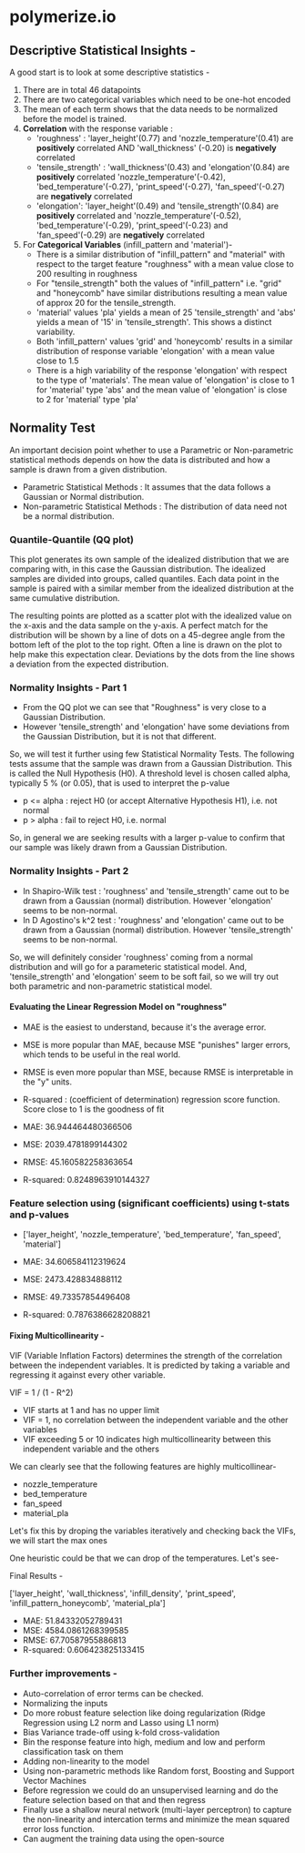 # polymerize.io

## Descriptive Statistical Insights -
A good start is to look at some descriptive statistics -

1. There are in total 46 datapoints
2. There are two categorical variables which need to be one-hot encoded
3. The mean of each term shows that the data needs to be normalized before the model is trained.
4. **Correlation** with the response variable : 
    * 'roughness' : 'layer_height'(0.77) and 'nozzle_temperature'(0.41) are **positively** correlated AND 'wall_thickness' (-0.20) is **negatively** correlated
    * 'tensile_strength' : 'wall_thickness'(0.43) and 'elongation'(0.84) are **positively** correlated 'nozzle_temperature'(-0.42), 'bed_temperature'(-0.27), 'print_speed'(-0.27), 'fan_speed'(-0.27) are **negatively** correlated
    * 'elongation': 'layer_height'(0.49) and 'tensile_strength'(0.84) are **positively** correlated and 'nozzle_temperature'(-0.52), 'bed_temperature'(-0.29), 'print_speed'(-0.23) and 'fan_speed'(-0.29) are **negatively** correlated
5. For **Categorical Variables** (infill_pattern and 'material')-
    * There is a similar distribution of "infill_pattern" and "material" with respect to the target feature "roughness" with a mean value close to 200 resulting in roughness
    * For "tensile_strength" both the values of "infill_pattern" i.e. "grid" and "honeycomb" have similar distributions resulting a mean value of approx 20 for the tensile_strength.
    * 'material' values 'pla' yields a mean of 25 'tensile_strength' and 'abs' yields a mean of '15' in 'tensile_strength'. This shows a distinct variability.
    * Both 'infill_pattern' values 'grid' and 'honeycomb' results in a similar distribution of response variable 'elongation' with a mean value close to 1.5
    * There is a high variability of the response 'elongation' with respect to the type of 'materials'. The mean value of 'elongation' is close to 1 for 'material' type 'abs' and the mean value of 'elongation' is close to 2 for 'material' type 'pla'
    
## Normality Test
An important decision point whether to use a Parametric or Non-parametric statistical methods depends on how the data is distributed and how a sample is drawn from a given distribution.
* Parametric Statistical Methods : It assumes that the data follows a Gaussian or Normal distribution.
* Non-parametric Statistical Methods : The distribution of data need not be a normal distribution.

### Quantile-Quantile (QQ plot)
This plot generates its own sample of the idealized distribution that we are comparing with, in this case the Gaussian distribution. The idealized samples are divided into groups, called quantiles. Each data point in the sample is paired with a similar member from the idealized distribution at the same cumulative distribution.

The resulting points are plotted as a scatter plot with the idealized value on the x-axis and the data sample on the y-axis. A perfect match for the distribution will be shown by a line of dots on a 45-degree angle from the bottom left of the plot to the top right. Often a line is drawn on the plot to help make this expectation clear. Deviations by the dots from the line shows a deviation from the expected distribution.

### Normality Insights - Part 1
* From the QQ plot we can see that "Roughness" is very close to a Gaussian Distribution.
* However 'tensile_strength' and 'elongation' have some deviations from the Gaussian Distribution, but it is not that different.

So, we will test it further using few Statistical Normality Tests.
The following tests assume that the sample was drawn from a Gaussian Distribution. This is called the Null Hypothesis (H0). A threshold level is chosen called alpha, typically 5 % (or 0.05), that is used to interpret the p-value

* p <= alpha : reject H0 (or accept Alternative Hypothesis H1), i.e. not normal
* p > alpha : fail to reject H0, i.e. normal

So, in general we are seeking results with a larger p-value to confirm that our sample was likely drawn from a Gaussian Distribution.

### Normality Insights - Part 2
* In Shapiro-Wilk test : 'roughness' and 'tensile_strength' came out to be drawn from a Gaussian (normal) distribution. However 'elongation' seems to be non-normal.
* In D Agostino's k^2 test : 'roughness' and 'elongation' came out to be drawn from a Gaussian (normal) distribution. However 'tensile_strength' seems to be non-normal.

So, we will definitely consider 'roughness' coming from a normal distribution and will go for a parameteric statistical model.
And, 'tensile_strength' and 'elongation' seem to be soft fail, so we will try out both parametric and non-parametric statistical model.

#### Evaluating the Linear Regression Model on "roughness"
* MAE is the easiest to understand, because it's the average error.
* MSE is more popular than MAE, because MSE "punishes" larger errors, which tends to be useful in the real world.
* RMSE is even more popular than MSE, because RMSE is interpretable in the "y" units.
* R-squared : (coefficient of determination) regression score function. Score close to 1 is the goodness of fit

* MAE: 36.944464480366506
* MSE: 2039.4781899144302
* RMSE: 45.160582258363654
* R-squared: 0.8248963910144327

### Feature selection using (significant coefficients) using t-stats and p-values
* ['layer_height', 'nozzle_temperature', 'bed_temperature', 'fan_speed', 'material']

* MAE: 34.606584112319624
* MSE: 2473.428834888112
* RMSE: 49.73357854496408
* R-squared: 0.7876386628208821

#### Fixing Multicollinearity -

VIF (Variable Inflation Factors) determines the strength of the correlation between the independent variables. It is predicted by taking a variable and regressing it against every other variable. 

VIF = 1 / (1 - R^2)

* VIF starts at 1 and has no upper limit
* VIF = 1, no correlation between the independent variable and the other variables
* VIF exceeding 5 or 10 indicates high multicollinearity between this independent variable and the others

We can clearly see that the following features are highly multicollinear-
* nozzle_temperature
* bed_temperature
* fan_speed
* material_pla

Let's fix this by droping the variables iteratively and checking back the VIFs, we will start the max ones 

One heuristic could be that we can drop of the temperatures. Let's see-

Final Results -

['layer_height',
 'wall_thickness',
 'infill_density',
 'print_speed',
 'infill_pattern_honeycomb',
 'material_pla']
 
* MAE: 51.84332052789431
* MSE: 4584.0861268399585
* RMSE: 67.70587955886813
* R-squared: 0.606423825133415

### Further improvements -

* Auto-correlation of error terms can be checked.
* Normalizing the inputs 
* Do more robust feature selection like doing regularization (Ridge Regression using L2 norm and Lasso using L1 norm)
* Bias Variance trade-off using k-fold cross-validation
* Bin the response feature into high, medium and low and perform classification task on them
* Adding non-linearity to the model
* Using non-parametric methods like Random forst, Boosting and Support Vector Machines
* Before regression we could do an unsupervised learning and do the feature selection based on that and then regress
* Finally use a shallow neural network (multi-layer perceptron) to capture the non-linearity and intercation terms and minimize the mean squared error loss function.
* Can augment the training data using the open-source

